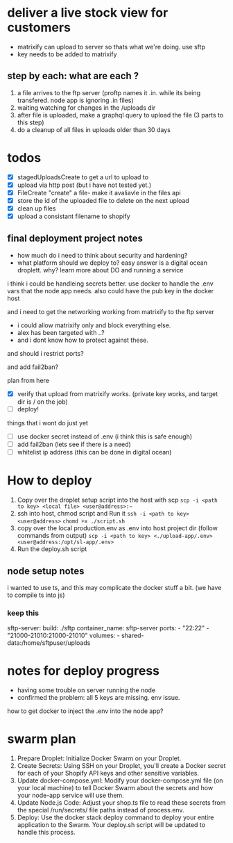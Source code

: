 # deliver a live stock view for customers

- matrixify can upload to server so thats what we're doing. use sftp
- key needs to be added to matrixify

## step by each: what are each ?

1. a file arrives to the ftp server (proftp names it .in. while its being transfered. node app is ignoring .in files)
2. waiting watching for changes in the /uploads dir
3. after file is uploaded, make a graphql query to upload the file (3 parts to this step)
4. do a cleanup of all files in uploads older than 30 days

# todos

- [x] stagedUploadsCreate to get a url to upload to
- [x] upload via http post (but i have not tested yet.)
- [x] FileCreate "create" a file- make it avaliavle in the files api
- [x] store the id of the uploaded file to delete on the next upload
- [x] clean up files
- [x] upload a consistant filename to shopify

## final deployment project notes

- how much do i need to think about security and hardening?
- what platform should we deploy to?
  easy answer is a digital ocean droplett.
  why? learn more about DO and running a service

i think i could be handleing secrets better. use docker to handle the .env vars that the node app needs. also could have the pub key in the docker host

and i need to get the networking working from matrixify to the ftp server

- i could allow matrixify only and block everything else.
- alex has been targeted with ..?
- and i dont know how to protect against these.

and should i restrict ports?

and add fail2ban?

plan from here

- [x] verify that upload from matrixify works. (private key works, and target dir is / on the job)
- [ ] deploy!

things that i wont do just yet

- [ ] use docker secret instead of .env (i think this is safe enough)
- [ ] add fail2ban (lets see if there is a need)
- [ ] whitelist ip address (this can be done in digital ocean)

# How to deploy

1. Copy over the droplet setup script into the host with scp
   `scp -i <path to key> <local file> <user@address>:~`
2. ssh into host, chmod script and Run it
   `ssh -i <path to key> <user@address>`
   `chomd +x ./script.sh`
3. copy over the local production.env as .env into host project dir (follow commands from output)
   `scp -i <path to key> <./upload-app/.env> <user@address:/opt/sl-app/.env>`
4. Run the deploy.sh script

## node setup notes

i wanted to use ts, and this may complicate the docker stuff a bit. (we have to compile ts into js)

### keep this

sftp-server:
build: ./sftp
container_name: sftp-server
ports: - "22:22" - "21000-21010:21000-21010"
volumes: - shared-data:/home/sftpuser/uploads

# notes for deploy progress

- having some trouble on server running the node
- confirmed the problem: all 5 keys are missing. env issue.

how to get docker to inject the .env into the node app?

# swarm plan

1. Prepare Droplet: Initialize Docker Swarm on your Droplet.
2. Create Secrets: Using SSH on your Droplet, you'll create a Docker secret for each of your Shopify API keys and other sensitive variables.
3. Update docker-compose.yml: Modify your docker-compose.yml file (on your local machine) to tell Docker Swarm about the secrets and how your node-app service will use them.
4. Update Node.js Code: Adjust your shop.ts file to read these secrets from the special /run/secrets/ file paths instead of process.env.
5. Deploy: Use the docker stack deploy command to deploy your entire application to the Swarm. Your deploy.sh script will be updated to handle this process.
